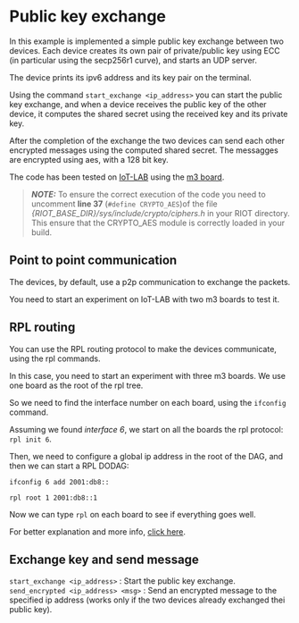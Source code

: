 # Public key exchange

In this example is implemented a simple public key exchange between two devices. Each device creates its own pair of private/public key using ECC (in particular using the secp256r1 curve), and starts an UDP server.

The device prints its ipv6 address and its key pair on the terminal.

Using the command `start_exchange <ip_address>` you can start the public key exchange, and when a device receives the public key of the other device, it computes the shared secret using the received key and its private key.

After the completion of the exchange the two devices can send each other encrypted messages using the computed shared secret. The messagges are encrypted using aes, with a 128 bit key.

The code has been tested on [IoT-LAB](https://www.iot-lab.info) using the [m3 board](https://www.iot-lab.info/hardware/m3/).

> **_NOTE:_** To ensure the correct execution of the code you need to uncomment **line 37** (`#define CRYPTO_AES`)of the file *{RIOT_BASE_DIR}/sys/include/crypto/ciphers.h* in your RIOT directory. This ensure that the CRYPTO\_AES module is correctly loaded in your build.

## Point to point communication
The devices, by default, use a p2p communication to exchange the packets.

You need to start an experiment on IoT-LAB with two m3 boards to test it.

## RPL routing
You can use the RPL routing protocol to make the devices communicate, using the rpl commands.

In this case, you need to start an experiment with three m3 boards. We use one board as the root of the rpl tree.

So we need to find the interface number on each board, using the `ifconfig` command.


Assuming we found *interface 6*, we start on all the boards the rpl protocol: `rpl init 6`.

Then, we need to configure a global ip address in the root of the DAG, and then we can start a RPL DODAG:

`ifconfig 6 add 2001:db8::`

`rpl root 1 2001:db8::1`

Now we can type `rpl` on each board to see if everything goes well.

For better explanation and more info, [click here](https://www.iot-lab.info/tutorials/riot-rpl-m3/).

## Exchange key and send message

`start_exchange <ip_address>` : Start the public key exchange.
`send_encrypted <ip_address> <msg>` : Send an encrypted message to the specified ip address (works only if the two devices already exchanged thei public key).
